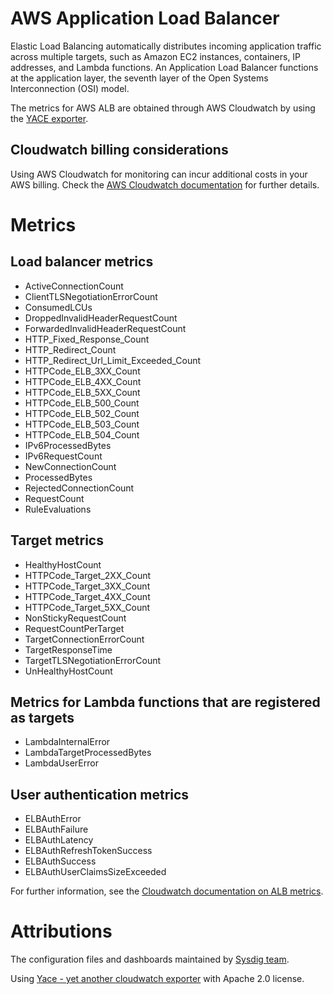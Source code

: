 # AWS Application Load Balancer
Elastic Load Balancing automatically distributes incoming application traffic across multiple targets, such as Amazon EC2 instances, containers, IP addresses, and Lambda functions.
An Application Load Balancer functions at the application layer, the seventh layer of the Open Systems Interconnection (OSI) model.

The metrics for AWS ALB are obtained through AWS Cloudwatch by using the [YACE exporter](https://github.com/ivx/yet-another-cloudwatch-exporter).

## Cloudwatch billing considerations
Using AWS Cloudwatch for monitoring can incur additional costs in your AWS billing.
Check the [AWS Cloudwatch documentation](https://docs.aws.amazon.com/AmazonCloudWatch/latest/monitoring/cloudwatch_limits.html) for further details.

# Metrics
## Load balancer metrics
- ActiveConnectionCount
- ClientTLSNegotiationErrorCount
- ConsumedLCUs
- DroppedInvalidHeaderRequestCount
- ForwardedInvalidHeaderRequestCount
- HTTP_Fixed_Response_Count
- HTTP_Redirect_Count
- HTTP_Redirect_Url_Limit_Exceeded_Count
- HTTPCode_ELB_3XX_Count
- HTTPCode_ELB_4XX_Count
- HTTPCode_ELB_5XX_Count
- HTTPCode_ELB_500_Count
- HTTPCode_ELB_502_Count
- HTTPCode_ELB_503_Count
- HTTPCode_ELB_504_Count
- IPv6ProcessedBytes
- IPv6RequestCount
- NewConnectionCount
- ProcessedBytes
- RejectedConnectionCount
- RequestCount
- RuleEvaluations

## Target metrics
- HealthyHostCount
- HTTPCode_Target_2XX_Count
- HTTPCode_Target_3XX_Count
- HTTPCode_Target_4XX_Count
- HTTPCode_Target_5XX_Count
- NonStickyRequestCount
- RequestCountPerTarget
- TargetConnectionErrorCount
- TargetResponseTime
- TargetTLSNegotiationErrorCount
- UnHealthyHostCount

## Metrics for Lambda functions that are registered as targets
- LambdaInternalError
- LambdaTargetProcessedBytes
- LambdaUserError

## User authentication metrics
- ELBAuthError
- ELBAuthFailure
- ELBAuthLatency
- ELBAuthRefreshTokenSuccess
- ELBAuthSuccess
- ELBAuthUserClaimsSizeExceeded

For further information, see the [Cloudwatch documentation on ALB metrics](https://docs.aws.amazon.com/elasticloadbalancing/latest/application/load-balancer-cloudwatch-metrics.html).

# Attributions
The configuration files and dashboards maintained by [Sysdig team](https://sysdig.com/).

Using [Yace - yet another cloudwatch exporter](https://github.com/ivx/yet-another-cloudwatch-exporter) with Apache 2.0 license.